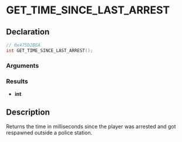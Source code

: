 # GET_TIME_SINCE_LAST_ARREST

## Declaration
```cpp
// 0x475D2BEA
int GET_TIME_SINCE_LAST_ARREST();
```

### Arguments

### Results
- **int**

## Description
Returns the time in milliseconds since the player was arrested and got respawned outside a police station.